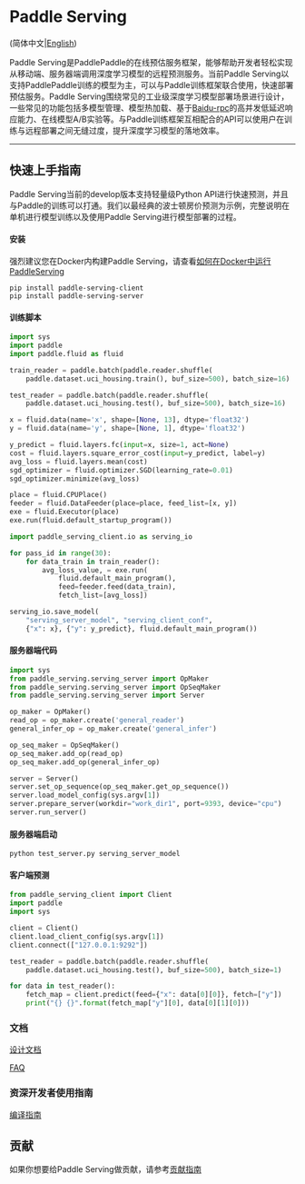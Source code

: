 # Paddle Serving

(简体中文|[English](./README.md))

Paddle Serving是PaddlePaddle的在线预估服务框架，能够帮助开发者轻松实现从移动端、服务器端调用深度学习模型的远程预测服务。当前Paddle Serving以支持PaddlePaddle训练的模型为主，可以与Paddle训练框架联合使用，快速部署预估服务。Paddle Serving围绕常见的工业级深度学习模型部署场景进行设计，一些常见的功能包括多模型管理、模型热加载、基于[Baidu-rpc](https://github.com/apache/incubator-brpc)的高并发低延迟响应能力、在线模型A/B实验等。与Paddle训练框架互相配合的API可以使用户在训练与远程部署之间无缝过度，提升深度学习模型的落地效率。

------------

## 快速上手指南

Paddle Serving当前的develop版本支持轻量级Python API进行快速预测，并且与Paddle的训练可以打通。我们以最经典的波士顿房价预测为示例，完整说明在单机进行模型训练以及使用Paddle Serving进行模型部署的过程。

#### 安装

强烈建议您在Docker内构建Paddle Serving，请查看[如何在Docker中运行PaddleServing](RUN_IN_DOCKER_CN.md)

```
pip install paddle-serving-client
pip install paddle-serving-server
```

#### 训练脚本
``` python
import sys
import paddle
import paddle.fluid as fluid

train_reader = paddle.batch(paddle.reader.shuffle(
    paddle.dataset.uci_housing.train(), buf_size=500), batch_size=16)

test_reader = paddle.batch(paddle.reader.shuffle(
    paddle.dataset.uci_housing.test(), buf_size=500), batch_size=16)

x = fluid.data(name='x', shape=[None, 13], dtype='float32')
y = fluid.data(name='y', shape=[None, 1], dtype='float32')

y_predict = fluid.layers.fc(input=x, size=1, act=None)
cost = fluid.layers.square_error_cost(input=y_predict, label=y)
avg_loss = fluid.layers.mean(cost)
sgd_optimizer = fluid.optimizer.SGD(learning_rate=0.01)
sgd_optimizer.minimize(avg_loss)

place = fluid.CPUPlace()
feeder = fluid.DataFeeder(place=place, feed_list=[x, y])
exe = fluid.Executor(place)
exe.run(fluid.default_startup_program())

import paddle_serving_client.io as serving_io

for pass_id in range(30):
    for data_train in train_reader():
        avg_loss_value, = exe.run(
            fluid.default_main_program(),
            feed=feeder.feed(data_train),
            fetch_list=[avg_loss])

serving_io.save_model(
    "serving_server_model", "serving_client_conf",
    {"x": x}, {"y": y_predict}, fluid.default_main_program())
```

#### 服务器端代码
``` python
import sys
from paddle_serving.serving_server import OpMaker
from paddle_serving.serving_server import OpSeqMaker
from paddle_serving.serving_server import Server

op_maker = OpMaker()
read_op = op_maker.create('general_reader')
general_infer_op = op_maker.create('general_infer')

op_seq_maker = OpSeqMaker()
op_seq_maker.add_op(read_op)
op_seq_maker.add_op(general_infer_op)

server = Server()
server.set_op_sequence(op_seq_maker.get_op_sequence())
server.load_model_config(sys.argv[1])
server.prepare_server(workdir="work_dir1", port=9393, device="cpu")
server.run_server()
```

#### 服务器端启动
``` shell
python test_server.py serving_server_model
```

#### 客户端预测
``` python
from paddle_serving_client import Client
import paddle
import sys

client = Client()
client.load_client_config(sys.argv[1])
client.connect(["127.0.0.1:9292"])

test_reader = paddle.batch(paddle.reader.shuffle(
    paddle.dataset.uci_housing.test(), buf_size=500), batch_size=1)

for data in test_reader():
    fetch_map = client.predict(feed={"x": data[0][0]}, fetch=["y"])
    print("{} {}".format(fetch_map["y"][0], data[0][1][0]))

```

### 文档

[设计文档](DESIGN_CN.md)

[FAQ](./deprecated/FAQ.md)

### 资深开发者使用指南

[编译指南](COMPILE_CN.md)

## 贡献
如果你想要给Paddle Serving做贡献，请参考[贡献指南](CONTRIBUTE.md)
